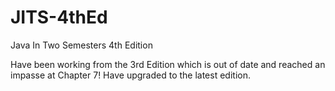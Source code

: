 # JITS-4thEd
Java In Two Semesters 4th Edition

Have been working from the 3rd Edition which is out of date and reached an impasse at Chapter 7! Have upgraded to the latest edition.

